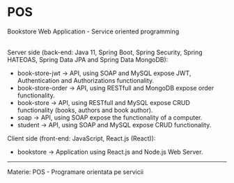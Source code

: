 # POS
Bookstore Web Application - Service oriented programming <br /><br />

Server side (back-end: Java 11, Spring Boot, Spring Security, Spring HATEOAS, Spring Data JPA and Spring Data MongoDB):<br />

<ul>
    <li>book-store-jwt -> API, using SOAP and MySQL expose JWT, Authentication and Authorizations functionality.</li>
    <li>book-store-order -> API, using RESTfull and MongoDB expose order functionality.</li>
    <li>book-store -> API, using RESTfull and MySQL expose CRUD functionality (books, authors and book author).</li>
    <li>soap -> API, using SOAP expose the functionality of a computer.</li>
    <li>student -> API, using SOAP and MySQL expose CRUD functionality.</li>
</ul>

Client side (front-end: JavaScript, React.js (React)): <br />

<ul>
    <li>bookstore -> Application using React.js and Node.js Web Server.</li>
</ul>

---

Materie: POS - Programare orientata pe servicii
